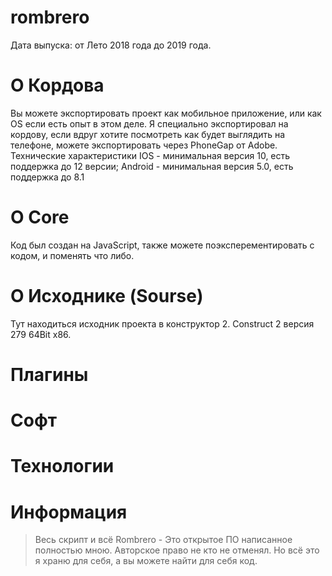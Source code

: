 # rombrero
Дата выпуска: от Лето 2018 года до 2019 года. 
# О Кордова
Вы можете экспортировать проект как мобильное приложение, или как OS если есть опыт в этом деле. Я специально экспортировал на кордову, если вдруг хотите посмотреть как будет выглядить на телефоне, можете экспортировать через PhoneGap от Adobe. Технические характеристики IOS - минимальная версия 10, есть поддержка до 12 версии; Android - минимальная версия 5.0, есть поддержка до 8.1
# О Core
Код был создан на JavaScript, также можете поэксперементировать с кодом, и поменять что либо.
# О Исходнике (Sourse)
Тут находиться исходник проекта в конструктор 2. Construct 2 версия 279 64Bit x86. 
# Плагины

# Софт
# Технологии
# Информация
> Весь скрипт и всё Rombrero - Это открытое ПО написанное полностью мною. Авторское право не кто не отменял. Но всё это я храню для себя, а вы можете найти для себя код. 

